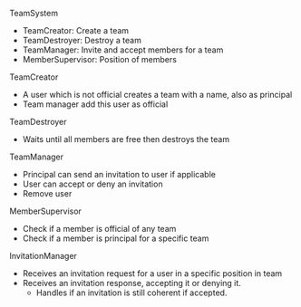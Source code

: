 TeamSystem
- TeamCreator: Create a team
- TeamDestroyer: Destroy a team
- TeamManager: Invite and accept members for a team
- MemberSupervisor: Position of members 

TeamCreator
- A user which is not official creates a team with a name, also as principal
- Team manager add this user as official

TeamDestroyer
- Waits until all members are free then destroys the team

TeamManager
- Principal can send an invitation to user if applicable
- User can accept or deny an invitation
- Remove user

MemberSupervisor
- Check if a member is official of any team
- Check if a member is principal for a specific team

InvitationManager
- Receives an invitation request for a user in a specific position in team
- Receives an invitation response, accepting it or denying it.
    - Handles if an invitation is still coherent if accepted.
